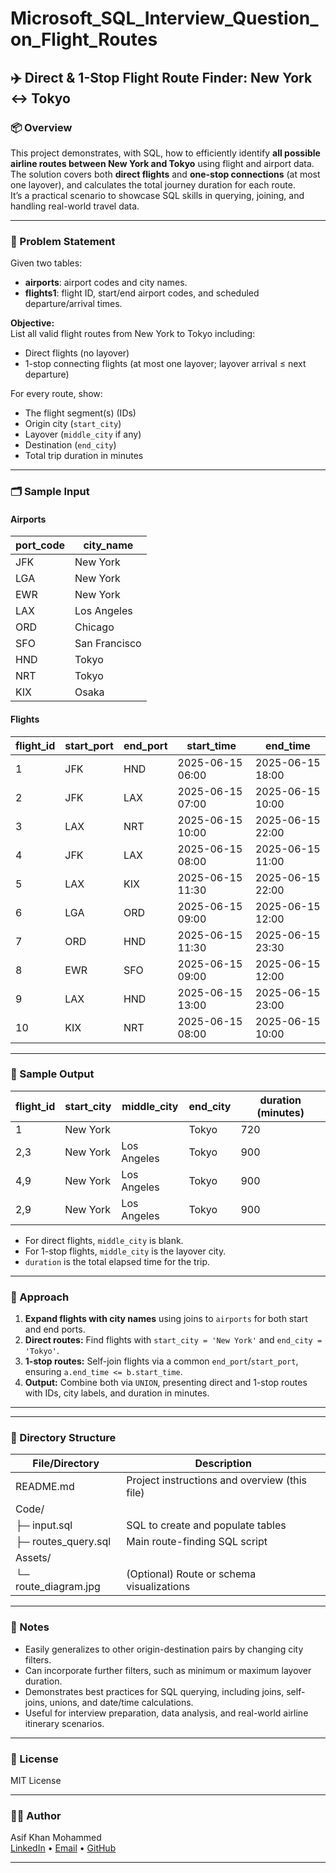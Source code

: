 # Microsoft_SQL_Interview_Question_on_Flight_Routes
## ✈️ Direct & 1-Stop Flight Route Finder: New York ↔ Tokyo
### 📦 Overview

This project demonstrates, with SQL, how to efficiently identify **all possible airline routes between New York and Tokyo** using flight and airport data. The solution covers both **direct flights** and **one-stop connections** (at most one layover), and calculates the total journey duration for each route.  
It’s a practical scenario to showcase SQL skills in querying, joining, and handling real-world travel data.

---

### 🚀 Problem Statement

Given two tables:

- **airports**: airport codes and city names.
- **flights1**: flight ID, start/end airport codes, and scheduled departure/arrival times.

**Objective:**  
List all valid flight routes from New York to Tokyo including:
- Direct flights (no layover)
- 1-stop connecting flights (at most one layover; layover arrival ≤ next departure)

For every route, show:
- The flight segment(s) (IDs)
- Origin city (`start_city`)
- Layover (`middle_city` if any)
- Destination (`end_city`)
- Total trip duration in minutes

---

### 🗂️ Sample Input

#### Airports

| port_code | city_name     |
|-----------|--------------|
| JFK       | New York     |
| LGA       | New York     |
| EWR       | New York     |
| LAX       | Los Angeles  |
| ORD       | Chicago      |
| SFO       | San Francisco|
| HND       | Tokyo        |
| NRT       | Tokyo        |
| KIX       | Osaka        |

#### Flights

| flight_id | start_port | end_port | start_time          | end_time            |
|-----------|------------|----------|---------------------|---------------------|
| 1         | JFK        | HND      | 2025-06-15 06:00    | 2025-06-15 18:00    |
| 2         | JFK        | LAX      | 2025-06-15 07:00    | 2025-06-15 10:00    |
| 3         | LAX        | NRT      | 2025-06-15 10:00    | 2025-06-15 22:00    |
| 4         | JFK        | LAX      | 2025-06-15 08:00    | 2025-06-15 11:00    |
| 5         | LAX        | KIX      | 2025-06-15 11:30    | 2025-06-15 22:00    |
| 6         | LGA        | ORD      | 2025-06-15 09:00    | 2025-06-15 12:00    |
| 7         | ORD        | HND      | 2025-06-15 11:30    | 2025-06-15 23:30    |
| 8         | EWR        | SFO      | 2025-06-15 09:00    | 2025-06-15 12:00    |
| 9         | LAX        | HND      | 2025-06-15 13:00    | 2025-06-15 23:00    |
| 10        | KIX        | NRT      | 2025-06-15 08:00    | 2025-06-15 10:00    |

---

### 🎯 Sample Output

| flight_id | start_city | middle_city   | end_city | duration (minutes) |
|-----------|------------|---------------|----------|--------------------|
| 1         | New York   |               | Tokyo    | 720                |
| 2,3       | New York   | Los Angeles   | Tokyo    | 900                |
| 4,9       | New York   | Los Angeles   | Tokyo    | 900                |
| 2,9       | New York   | Los Angeles   | Tokyo    | 900                |

- For direct flights, `middle_city` is blank.
- For 1-stop flights, `middle_city` is the layover city.
- `duration` is the total elapsed time for the trip.

---

### 🦾 Approach

1. **Expand flights with city names** using joins to `airports` for both start and end ports.
2. **Direct routes:** Find flights with `start_city = 'New York'` and `end_city = 'Tokyo'`.
3. **1-stop routes:** Self-join flights via a common `end_port`/`start_port`, ensuring `a.end_time <= b.start_time`.
4. **Output:** Combine both via `UNION`, presenting direct and 1-stop routes with IDs, city labels, and duration in minutes.

---

---

### 📁 Directory Structure

| File/Directory        | Description                                    |
|----------------------|------------------------------------------------|
| README.md            | Project instructions and overview (this file)  |
| Code/                |                                                |
| ├─ input.sql         | SQL to create and populate tables              |
| ├─ routes_query.sql  | Main route-finding SQL script                  |
| Assets/              |                                                |
| └─ route_diagram.jpg | (Optional) Route or schema visualizations      |

---

### 🤔 Notes

- Easily generalizes to other origin-destination pairs by changing city filters.
- Can incorporate further filters, such as minimum or maximum layover duration.
- Demonstrates best practices for SQL querying, including joins, self-joins, unions, and date/time calculations.
- Useful for interview preparation, data analysis, and real-world airline itinerary scenarios.

---

### 📜 License

MIT License

---

### 👨‍💻 Author

Asif Khan Mohammed  
[LinkedIn](#) • [Email](#) • [GitHub](#)

---
